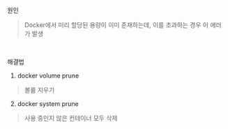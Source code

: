 원인
> Docker에서 미리 할당된 용량이 이미 존재하는데, 이를 초과하는 경우 이 에러가 발생


<br> 

해결법

1) docker volume prune
> 볼륨 지우기

2) docker system prune 
> 사용 중인지 않은 컨테이너 모두 삭제
